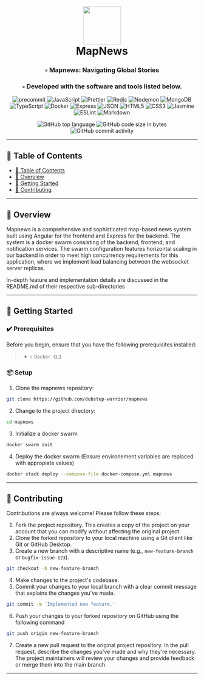 <div align="center">
<h1 align="center">
<img src="https://cdn.iconscout.com/icon/free/png-256/free-map-and-location-2569358-2148268.png" width="100" />
<br>MapNews
</h1>
<h3>◦ Mapnews: Navigating Global Stories</h3>
<h3>◦ Developed with the software and tools listed below.</h3>

<p align="center">
<img src="https://img.shields.io/badge/precommit-FAB040.svg?style&logo=pre-commit&logoColor=black" alt="precommit" />
<img src="https://img.shields.io/badge/JavaScript-F7DF1E.svg?style&logo=JavaScript&logoColor=black" alt="JavaScript" />
<img src="https://img.shields.io/badge/Prettier-F7B93E.svg?style&logo=Prettier&logoColor=black" alt="Prettier" />
<img src="https://img.shields.io/badge/Redis-DC382D.svg?style&logo=Redis&logoColor=white" alt="Redis" />
<img src="https://img.shields.io/badge/Nodemon-76D04B.svg?style&logo=Nodemon&logoColor=white" alt="Nodemon" />

<img src="https://img.shields.io/badge/MongoDB-47A248.svg?style&logo=MongoDB&logoColor=white" alt="MongoDB" />
<img src="https://img.shields.io/badge/TypeScript-3178C6.svg?style&logo=TypeScript&logoColor=white" alt="TypeScript" />
<img src="https://img.shields.io/badge/Docker-2496ED.svg?style&logo=Docker&logoColor=white" alt="Docker" />
<img src="https://img.shields.io/badge/Express-000000.svg?style&logo=Express&logoColor=white" alt="Express" />
<img src="https://img.shields.io/badge/JSON-000000.svg?style&logo=JSON&logoColor=white" alt="JSON" />

  
<img src="https://img.shields.io/badge/css3-%231572B6.svg?style&logo=css3&logoColor=white" alt="HTML5" />
<img src="https://img.shields.io/badge/HTML5-E34F26.svg?style&logo=HTML5&logoColor=white" alt="CSS3" />
<img src="https://img.shields.io/badge/Jasmine-8A4182.svg?style&logo=Jasmine&logoColor=white" alt="Jasmine" />

<img src="https://img.shields.io/badge/ESLint-4B32C3.svg?style&logo=ESLint&logoColor=white" alt="ESLint" /> 
<img src="https://img.shields.io/badge/Markdown-000000.svg?style&logo=Markdown&logoColor=white" alt="Markdown" />  
</p>

<img src="https://img.shields.io/github/languages/top/dubstep-warrior/mapnews?style&color=5D6D7E" alt="GitHub top language" />
<img src="https://img.shields.io/github/languages/code-size/dubstep-warrior/mapnews?style&color=5D6D7E" alt="GitHub code size in bytes" />
<img src="https://img.shields.io/github/commit-activity/m/dubstep-warrior/mapnews?style&color=5D6D7E" alt="GitHub commit activity" />
</div>

---


## 📒 Table of Contents

- [📒 Table of Contents](#-table-of-contents)
- [📍 Overview](#-overview)   
- [🚀 Getting Started](#-getting-started) 
- [🤝 Contributing](#-contributing) 

---

## 📍 Overview

Mapnews is a comprehensive and sophisticated map-based news system built using Angular for the frontend and Express for the backend. The system is a docker swarm consisting of the backend, frontend, and notification services. The swarm configuration features horizontal scaling in our backend in order to meet high concurrency requirements for this application, where we implement load balancing between the websocket server replicas.  

In-depth feature and implementation details are discussed in the README.md of their respective sub-directories

---

## 🚀 Getting Started

### ✔️ Prerequisites

Before you begin, ensure that you have the following prerequisites installed:

> - `ℹ️ Docker CLI` 

### 📦 Setup

1. Clone the mapnews repository:

```sh
git clone https://github.com/dubstep-warrior/mapnews
```

2. Change to the project directory:

```sh
cd mapnews
```

3. Initialize a docker swarm

```sh
docker swarm init
``` 

4. Deploy the docker swarm (Ensure environement variables are replaced with appropiate values)

```sh
docker stack deploy --compose-file docker-compose.yml mapnews
``` 

---

## 🤝 Contributing

Contributions are always welcome! Please follow these steps:

1. Fork the project repository. This creates a copy of the project on your account that you can modify without affecting the original project.
2. Clone the forked repository to your local machine using a Git client like Git or GitHub Desktop.
3. Create a new branch with a descriptive name (e.g., `new-feature-branch` or `bugfix-issue-123`).

```sh
git checkout -b new-feature-branch
```

4. Make changes to the project's codebase.
5. Commit your changes to your local branch with a clear commit message that explains the changes you've made.

```sh
git commit -m 'Implemented new feature.'
```

6. Push your changes to your forked repository on GitHub using the following command

```sh
git push origin new-feature-branch
```

7. Create a new pull request to the original project repository. In the pull request, describe the changes you've made and why they're necessary.
   The project maintainers will review your changes and provide feedback or merge them into the main branch.

---